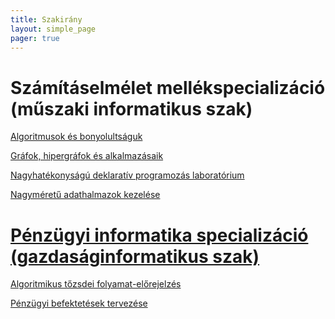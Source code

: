 ```yaml
---
title: Szakirány
layout: simple_page 
pager: true 
---
```


Számításelmélet mellékspecializáció (műszaki informatikus szak)
===============================================================

[Algoritmusok és bonyolultságuk](http://www.cs.bme.hu/algbony)

[Gráfok, hipergráfok és alkalmazásaik](https://portal.vik.bme.hu/kepzes/targyak/VISZM231/)

[Nagyhatékonyságú deklaratív programozás laboratórium](https://portal.vik.bme.hu/kepzes/targyak/VISZMB01/)

[Nagyméretű adathalmazok kezelése](https://portal.vik.bme.hu/kepzes/targyak/VISZMA01/cs.bme.hu/nagyadat)


[Pénzügyi informatika specializáció (gazdaságinformatikus szak)](http://fininf.cs.bme.hu/)
================================================================

[Algoritmikus tőzsdei folyamat-előrejelzés](https://portal.vik.bme.hu/kepzes/targyak/VISZM107/)

[Pénzügyi befektetések tervezése](https://portal.vik.bme.hu/kepzes/targyak/GT35M404/)

